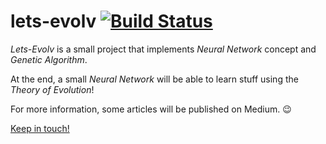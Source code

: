 # lets-evolv [![Build Status](https://travis-ci.org/Dallas62/lets-evolv.svg?branch=master)](https://travis-ci.org/Dallas62/lets-evolv)

*Lets-Evolv* is a small project that implements *Neural Network* concept and *Genetic Algorithm*.

At the end, a small *Neural Network* will be able to learn stuff using the *Theory of Evolution*!

For more information, some articles will be published on Medium. :wink:

[Keep in touch!](https://twitter.com/BorisTacyniak)
